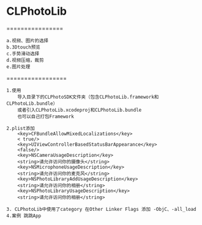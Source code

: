 # CLPhotoLib
================

    a.视频、图片的选择
    b.3Dtouch预览
    c.手势滑动选择
    d.视频压缩，裁剪
    e.图片处理
    
=================

    1.使用
        导入目录下的CLPhotoSDK文件夹（包含CLPhotoLib.framework和CLPhotoLib.bundle）
        或者引入CLPhotoLib.xcodeproj和CLPhotoLib.bundle
        也可以自己打包Framework

    2.plist添加
        <key>CFBundleAllowMixedLocalizations</key>
        < true/>
        <key>UIViewControllerBasedStatusBarAppearance</key>
        <false/>
        <key>NSCameraUsageDescription</key>
        <string>请允许访问你的摄像头</string>
        <key>NSMicrophoneUsageDescription</key>
        <string>请允许访问你的麦克风</string>
        <key>NSPhotoLibraryAddUsageDescription</key>
        <string>请允许访问你的相册</string>
        <key>NSPhotoLibraryUsageDescription</key>
        <string>请允许访问你的相册</string>

    3. CLPhotoLib中使用了category 在Other Linker Flags 添加 -ObjC、-all_load
    4.案例 跳跳App
